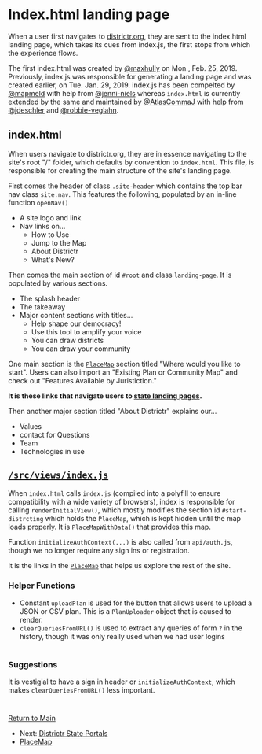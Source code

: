 # Index.html landing page

When a user first navigates to [districtr.org], they are sent to the
index.html landing page, which takes its cues from index.js, the first
stops from which the experience flows.

The first index.html was created by [@maxhully] on Mon., Feb. 25, 2019.
Previously, index.js was responsible for generating a landing page and
was created earlier, on Tue. Jan. 29, 2019. index.js has been
compelted by [@mapmeld] with help from [@jenni-niels] whereas
`index.html` is currently extended by the same and maintained by
[@AtlasCommaJ] with help from [@jdeschler] and [@robbie-veglahn].

## index.html

When users navigate to districtr.org, they are in essence navigating to
the site's root "/" folder, which defaults by convention to
`index.html`. This file, is responsible for creating the main structure
of the site's landing page.

First comes the header of class `.site-header` which contains the top
bar nav class `site.nav`. This features the following, populated by an
in-line function `openNav()`
- A site logo and link
- Nav links on...
  - How to Use
  - Jump to the Map
  - About Districtr
  - What's New?

Then comes the main section of id `#root` and class `landing-page`. It is
populated by various sections.
- The splash header
- The takeaway
- Major content sections with titles...
   - Help shape our democracy!
   - Use this tool to amplify your voice
   - You can draw districts
   - You can draw your community

One main section is the [`PlaceMap`] section titled "Where would you
like to start". Users can also import an "Existing Plan or Community
Map" and check out "Features Available by Juristiction."

**It is these links that navigate users to [state landing pages].**

Then another major section titled "About Districtr" explains our...
- Values
- contact for Questions
- Team
- Technologies in use

## [`/src/views/index.js`]

When `index.html` calls `index.js` (compiled into a polyfill to ensure
compatibility with a wide variety of browsers), index is responsible for
calling `renderInitialView()`, which mostly modifies the section id
`#start-distrcting` which holds the `PlaceMap`, which is kept hidden
until the map loads properly. It is `PlaceMapWithData()` that provides
this map.

Function `initializeAuthContext(...)` is also called from `api/auth.js`,
though we no longer require any sign ins or registration.

It is the links in the [`PlaceMap`] that helps us explore the rest of
the site.

### Helper Functions

- Constant `uploadPlan` is used for the button that allows users to
upload a JSON or CSV plan. This is a `PlanUploader` object that is
caused to render.
- `clearQueriesFromURL()` is used to extract any queries of form `?` in
the history, though it was only really used when we had user logins

# #

### Suggestions

It is vestigial to have a sign in header or `initializeAuthContext`,
which makes `clearQueriesFromURL()` less important.

# #

[Return to Main](../README.md)
- Next: [Districtr State Portals](../07portals/districtrstateportals.md)
- [PlaceMap](../07portals/placemap.md)


[@maxhully]: http://github.com/maxhully
[@mapmeld]: http://github.com/mapmeld
[@AtlasCommaJ]: http://github.com/AtlasCommaJ
[@jenni-niels]: http://github.com/jenni-niels
[@jdeschler]: http://github.com/jdeschler
[@robbie-veglahn]: http://github.com/robbie-veglahn

[districtr.org]: http://districtr.org
[`/src/views/index.js`]: ../../src/views/index.js

[`PlaceMap`]: ../07portals/placemap.md
[state landing pages]: ../07portals/districtrstateportals.md


